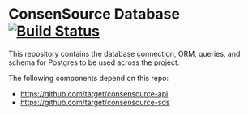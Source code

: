 # ConsenSource Database [![Build Status](https://travis-ci.org/target/consensource-database.svg?branch=master)](https://travis-ci.org/target/consensource-database)

This repository contains the database connection, ORM, queries, and schema for Postgres to be used across the project. 

The following components depend on this repo:
- https://github.com/target/consensource-api
- https://github.com/target/consensource-sds
